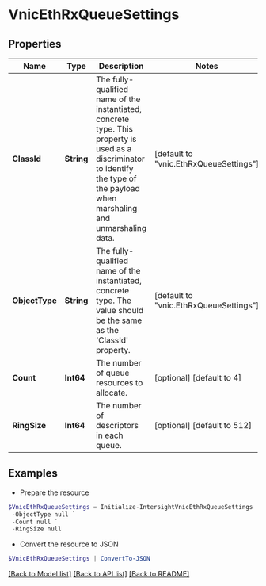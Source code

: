 # VnicEthRxQueueSettings
## Properties

Name | Type | Description | Notes
------------ | ------------- | ------------- | -------------
**ClassId** | **String** | The fully-qualified name of the instantiated, concrete type. This property is used as a discriminator to identify the type of the payload when marshaling and unmarshaling data. | [default to "vnic.EthRxQueueSettings"]
**ObjectType** | **String** | The fully-qualified name of the instantiated, concrete type. The value should be the same as the &#39;ClassId&#39; property. | [default to "vnic.EthRxQueueSettings"]
**Count** | **Int64** | The number of queue resources to allocate. | [optional] [default to 4]
**RingSize** | **Int64** | The number of descriptors in each queue. | [optional] [default to 512]

## Examples

- Prepare the resource
```powershell
$VnicEthRxQueueSettings = Initialize-IntersightVnicEthRxQueueSettings  -ClassId null `
 -ObjectType null `
 -Count null `
 -RingSize null
```

- Convert the resource to JSON
```powershell
$VnicEthRxQueueSettings | ConvertTo-JSON
```

[[Back to Model list]](../README.md#documentation-for-models) [[Back to API list]](../README.md#documentation-for-api-endpoints) [[Back to README]](../README.md)

